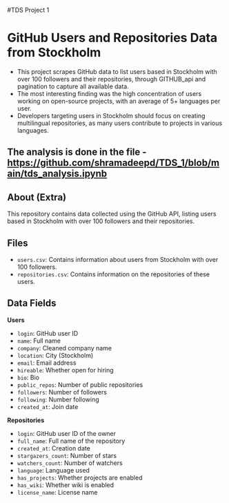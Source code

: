 #TDS Project 1

# GitHub Users and Repositories Data from Stockholm

- This project scrapes GitHub data to list users based in Stockholm with over 100 followers and their repositories, through GITHUB_api and pagination to capture all available data.
- The most interesting finding was the high concentration of users working on open-source projects, with an average of 5+ languages per user.
- Developers targeting users in Stockholm should focus on creating multilingual repositories, as many users contribute to projects in various languages.

## The analysis is done in the file - https://github.com/shramadeepd/TDS_1/blob/main/tds_analysis.ipynb

## About (Extra)

This repository contains data collected using the GitHub API, listing users based in Stockholm with over 100 followers and their repositories.

## Files

- `users.csv`: Contains information about users from Stockholm with over 100 followers.
- `repositories.csv`: Contains information on the repositories of these users.


## Data Fields

**Users**
- `login`: GitHub user ID
- `name`: Full name
- `company`: Cleaned company name
- `location`: City (Stockholm)
- `email`: Email address
- `hireable`: Whether open for hiring
- `bio`: Bio
- `public_repos`: Number of public repositories
- `followers`: Number of followers
- `following`: Number following
- `created_at`: Join date

**Repositories**
- `login`: GitHub user ID of the owner
- `full_name`: Full name of the repository
- `created_at`: Creation date
- `stargazers_count`: Number of stars
- `watchers_count`: Number of watchers
- `language`: Language used
- `has_projects`: Whether projects are enabled
- `has_wiki`: Whether wiki is enabled
- `license_name`: License name
